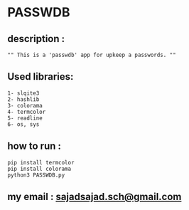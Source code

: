 # PASSWDB


## description :
	"" This is a 'passwdb' app for upkeep a passwords. ""

## Used libraries:

	1- slqite3
	2- hashlib
	3- colorama
	4- termcolor
	5- readline
	6- os, sys
	
## how to run :

	pip install termcolor
	pip install colorama
	python3 PASSWDB.py
	

## my email : sajadsajad.sch@gmail.com
